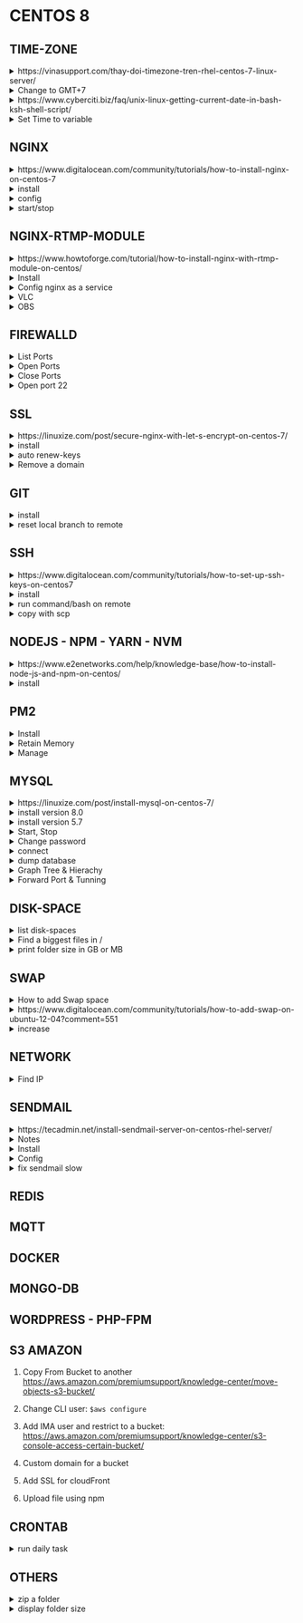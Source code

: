 # CENTOS 8

## TIME-ZONE
<details>
<summary>https://vinasupport.com/thay-doi-timezone-tren-rhel-centos-7-linux-server/</summary>
</details>

<details>
            <summary>Change to GMT+7</summary>

```bash
timedatectl
timedatectl set-timezone Asia/Ho_Chi_Minh
timedatectl list-timezones
```
</details>

<details>
<summary>https://www.cyberciti.biz/faq/unix-linux-getting-current-date-in-bash-ksh-shell-script/</summary>
</details>

<details>
            <summary>Set Time to variable</summary>

```bash
folderBackup="backup_$(date +"%Y-%m-%d")"
echo $folderBackup
```
</details>

## NGINX

<details>
<summary>https://www.digitalocean.com/community/tutorials/how-to-install-nginx-on-centos-7</summary>
</details>


<details>
            <summary>install</summary>

```bash
sudo yum install epel-release
sudo yum install nginx
sudo systemctl start nginx

# open ports
sudo firewall-cmd --permanent --zone=public --add-service=http 
sudo firewall-cmd --permanent --zone=public --add-service=https
sudo firewall-cmd --reload
```
</details>

<details>
            <summary>config</summary>

```bash
/etc/nginx/nginx.conf
nginx -t
```
</details>

<details>
            <summary>start/stop</summary>

```bash
sudo systemctl enable nginx
/usr/share/nginx/html   # default server root
```
</details>

## NGINX-RTMP-MODULE
<details>
<summary>https://www.howtoforge.com/tutorial/how-to-install-nginx-with-rtmp-module-on-centos/</summary>
</details>

<details>
            <summary>Install</summary>

```bash
sudo yum -y groupinstall 'Development Tools'
sudo yum -y install epel-release
sudo yum install -y  wget git unzip perl perl-devel perl-ExtUtils-Embed libxslt libxslt-devel libxml2 libxml2-devel gd gd-devel pcre-devel GeoIP GeoIP-devel
cd /usr/local/src
wget https://nginx.org/download/nginx-1.19.0.tar.gz
tar -xzvf nginx-1.14.0.tar.gz
wget https://ftp.pcre.org/pub/pcre/pcre-8.42.zip
unzip pcre-8.42.zip
wget https://www.zlib.net/zlib-1.2.11.tar.gz
tar -xzvf zlib-1.2.11.tar.gz
wget https://www.openssl.org/source/openssl-1.1.0h.tar.gz
tar -xzvf openssl-1.1.0h.tar.gz
git clone https://github.com/sergey-dryabzhinsky/nginx-rtmp-module.git
rm -f *.tar.gz *.zip
ls -lah
cd nginx-1.19.0/
./configure --prefix=/etc/nginx \
            --sbin-path=/usr/sbin/nginx \
            --modules-path=/usr/lib64/nginx/modules \
            --conf-path=/etc/nginx/nginx.conf \
            --error-log-path=/var/log/nginx/error.log \
            --pid-path=/var/run/nginx.pid \
            --lock-path=/var/run/nginx.lock \
            --user=nginx \
            --group=nginx \
            --build=CentOS \
            --builddir=nginx-1.14.0 \
            --with-select_module \
            --with-poll_module \
            --with-threads \
            --with-file-aio \
            --with-http_ssl_module \
            --with-http_v2_module \
            --with-http_realip_module \
            --with-http_addition_module \
            --with-http_xslt_module=dynamic \
            --with-http_image_filter_module=dynamic \
            --with-http_geoip_module=dynamic \
            --with-http_sub_module \
            --with-http_dav_module \
            --with-http_flv_module \
            --with-http_mp4_module \
            --with-http_gunzip_module \
            --with-http_gzip_static_module \
            --with-http_auth_request_module \
            --with-http_random_index_module \
            --with-http_secure_link_module \
            --with-http_degradation_module \
            --with-http_slice_module \
            --with-http_stub_status_module \
            --http-log-path=/var/log/nginx/access.log \
            --http-client-body-temp-path=/var/cache/nginx/client_temp \
            --http-proxy-temp-path=/var/cache/nginx/proxy_temp \
            --http-fastcgi-temp-path=/var/cache/nginx/fastcgi_temp \
            --http-uwsgi-temp-path=/var/cache/nginx/uwsgi_temp \
            --http-scgi-temp-path=/var/cache/nginx/scgi_temp \
            --with-mail=dynamic \
            --with-mail_ssl_module \
            --with-stream=dynamic \
            --with-stream_ssl_module \
            --with-stream_realip_module \
            --with-stream_geoip_module=dynamic \
            --with-stream_ssl_preread_module \
            --with-compat \
            --with-pcre=../pcre-8.42 \
            --with-pcre-jit \
            --with-zlib=../zlib-1.2.11 \
            --with-openssl=../openssl-1.1.0h \
            --with-openssl-opt=no-nextprotoneg \
            --add-module=../nginx-rtmp-module \
            --with-debug
sudo make
sudo make install
# sudo make clean # if build failed
sudo ln -s /usr/lib64/nginx/modules /etc/nginx/modules
sudo useradd -r -d /var/cache/nginx/ -s /sbin/nologin -U nginx
mkdir -p /var/cache/nginx/
chown -R nginx:nginx /var/cache/nginx/
nginx -t
nginx -V
```
</details>

<details>
            <summary>Config nginx as a service</summary>

#### **`/lib/systemd/system/nginx.service`**
```bash
[Unit]
Description=nginx - high performance web server
Documentation=https://nginx.org/en/docs/
After=network-online.target remote-fs.target nss-lookup.target
Wants=network-online.target

[Service]
Type=forking
PIDFile=/var/run/nginx.pid
ExecStartPre=/usr/sbin/nginx -t -c /etc/nginx/nginx.conf
ExecStart=/usr/sbin/nginx -c /etc/nginx/nginx.conf
ExecReload=/bin/kill -s HUP $MAINPID
ExecStop=/bin/kill -s TERM $MAINPID

[Install]
WantedBy=multi-user.target
```

```bash
systemctl daemon-reload
systemctl start nginx
systemctl enable nginx
cd /etc/nginx/
mv nginx.conf nginx.conf.asli
```

#### **`/etc/nginx/nginx.conf`**
```bash
worker_processes  auto;
events {
    worker_connections  1024;
}

# RTMP configuration
rtmp {
    server {
        listen 1935; # Listen on standard RTMP port
        chunk_size 4000;

        # Define the Application
        application show {
            live on;
            # Turn on HLS
            hls on;
            hls_path /mnt/hls/;
            hls_fragment 3;
            hls_playlist_length 60;
            # disable consuming the stream from nginx as rtmp
            deny play all;
        }
    }
}

http {
    sendfile off;
    tcp_nopush on;
    aio on;
    directio 512;
    default_type application/octet-stream;

    server {
        listen 8080;

        location / {
            # Disable cache
            add_header 'Cache-Control' 'no-cache';

            # CORS setup
            add_header 'Access-Control-Allow-Origin' '*' always;
            add_header 'Access-Control-Expose-Headers' 'Content-Length';

            # allow CORS preflight requests
            if ($request_method = 'OPTIONS') {
                add_header 'Access-Control-Allow-Origin' '*';
                add_header 'Access-Control-Max-Age' 1728000;
                add_header 'Content-Type' 'text/plain charset=UTF-8';
                add_header 'Content-Length' 0;
                return 204;
            }

            types {
                application/dash+xml mpd;
                application/vnd.apple.mpegurl m3u8;
                video/mp2t ts;
            }

            root /mnt/;
        }
    }
}
```

```bash
mkdir -p /mnt/hls
chown -R nginx:nginx /mnt/hls
nginx -t
systemctl restart nginx
```

#### **`/etc/nginx/nginx.conf`**
```bash
rtmp {
    # RTMP video on demand for mp4 files
    application vod {
        play /mnt/mp4s;
    }

    # RTMP stream using OBS
    application stream {
        live on;
    }
}
```

```bash
mkdir -p /mnt/mp4s
chown -R nginx:nginx /mnt/mp4s
nginx -t
systemctl restart nginx
```
</details>

<details>
            <summary>VLC</summary>

> rtmp://192.168.1.10:1935/vod/file.mp4
</details>

<details>
            <summary>OBS</summary>

> rtmp://192.168.1.10:1935/stream/

</details>

## FIREWALLD
<details>
            <summary>List Ports</summary>

```bash
sudo firewall-cmd --zone=public --permanent --list-ports
```
</details>

<details>
            <summary>Open Ports</summary>

```bash
sudo firewall-cmd --permanent --zone=public --add-service=http 
sudo firewall-cmd --permanent --zone=public --add-service=https
sudo firewall-cmd --zone=public --permanent --add-port=3000/tcp
sudo firewall-cmd --zone=public --permanent --add-port=4990-4999/udp
sudo firewall-cmd --reload
sudo firewall-cmd --zone=public --permanent --list-ports
```
</details>
<details>
            <summary>Close Ports</summary>

```bash
firewall-cmd --zone=public --remove-port=12345/tcp --permanent
firewall-cmd --reload
```
</details>

<details>
            <summary>Open port 22</summary>

```bash
sudo ufw allow 22/tcp
```
</details>

## SSL

<details>
            <summary>https://linuxize.com/post/secure-nginx-with-let-s-encrypt-on-centos-7/</summary>
</details>

<details>
            <summary>install</summary>

```bash
sudo yum install certbot
sudo openssl dhparam -out /etc/ssl/certs/dhparam.pem 2048
sudo mkdir -p /var/lib/letsencrypt/.well-known
sudo chgrp nginx /var/lib/letsencrypt
sudo chmod g+s /var/lib/letsencrypt
sudo mkdir /etc/nginx/snippets
```

#### **`/etc/nginx/snippets/letsencrypt.conf`**
```shell
location ^~ /.well-known/acme-challenge/ {
  allow all;
  root /var/lib/letsencrypt/;
  default_type "text/plain";
  try_files $uri =404;
}
```

#### **`/etc/nginx/snippets/ssl.conf`**
```shell
ssl_dhparam /etc/ssl/certs/dhparam.pem;

ssl_session_timeout 1d;
ssl_session_cache shared:SSL:50m;
ssl_session_tickets off;

ssl_protocols TLSv1 TLSv1.1 TLSv1.2;
ssl_ciphers 'ECDHE-ECDSA-CHACHA20-POLY1305:ECDHE-RSA-CHACHA20-POLY1305:ECDHE-ECDSA-AES128-GCM-SHA256:ECDHE-RSA-AES128-GCM-SHA256:ECDHE-ECDSA-AES256-GCM-SHA384:ECDHE-RSA-AES256-GCM-SHA384:DHE-RSA-AES128-GCM-SHA256:DHE-RSA-AES256-GCM-SHA384:ECDHE-ECDSA-AES128-SHA256:ECDHE-RSA-AES128-SHA256:ECDHE-ECDSA-AES128-SHA:ECDHE-RSA-AES256-SHA384:ECDHE-RSA-AES128-SHA:ECDHE-ECDSA-AES256-SHA384:ECDHE-ECDSA-AES256-SHA:ECDHE-RSA-AES256-SHA:DHE-RSA-AES128-SHA256:DHE-RSA-AES128-SHA:DHE-RSA-AES256-SHA256:DHE-RSA-AES256-SHA:ECDHE-ECDSA-DES-CBC3-SHA:ECDHE-RSA-DES-CBC3-SHA:EDH-RSA-DES-CBC3-SHA:AES128-GCM-SHA256:AES256-GCM-SHA384:AES128-SHA256:AES256-SHA256:AES128-SHA:AES256-SHA:DES-CBC3-SHA:!DSS';
ssl_prefer_server_ciphers on;

ssl_stapling on;
ssl_stapling_verify on;
resolver 8.8.8.8 8.8.4.4 valid=300s;
resolver_timeout 30s;

add_header Strict-Transport-Security "max-age=15768000; includeSubdomains; preload";
add_header X-Frame-Options SAMEORIGIN;
add_header X-Content-Type-Options nosniff;
```

#### **`/etc/nginx/conf.d/example.com.conf`**
```shell
server {
  listen 80;
  server_name example.com www.example.com;

  include snippets/letsencrypt.conf;
}
```

```
sudo systemctl reload nginx
sudo certbot certonly --agree-tos --email admin@example.com --webroot -w /var/lib/letsencrypt/ -d example.com -d www.example.com
```

#### **`/etc/nginx/conf.d/example.com.conf`**
```shell
server {
    listen 80;
    server_name www.example.com example.com;

    include snippets/letsencrypt.conf;
    return 301 https://$host$request_uri;
}

server {
    listen 443 ssl http2;
    server_name www.example.com;

    ssl_certificate /etc/letsencrypt/live/example.com/fullchain.pem;
    ssl_certificate_key /etc/letsencrypt/live/example.com/privkey.pem;
    ssl_trusted_certificate /etc/letsencrypt/live/example.com/chain.pem;
    include snippets/ssl.conf;
    include snippets/letsencrypt.conf;

    return 301 https://example.com$request_uri;
}

server {
    listen 443 ssl http2;
    server_name example.com;

    ssl_certificate /etc/letsencrypt/live/example.com/fullchain.pem;
    ssl_certificate_key /etc/letsencrypt/live/example.com/privkey.pem;
    ssl_trusted_certificate /etc/letsencrypt/live/example.com/chain.pem;
    include snippets/ssl.conf;
    include snippets/letsencrypt.conf;

    # . . . other code
}
```
</details>

<details>
            <summary>auto renew-keys</summary>

```shell
sudo systemctl reload nginx
sudo crontab -e
0 */12 * * * root test -x /usr/bin/certbot -a \! -d /run/systemd/system && perl -e 'sleep int(rand(3600))' && certbot -q renew --renew-hook "systemctl reload nginx"
sudo certbot renew --dry-run
```
</details>

<details>
            <summary>Remove a domain</summary>
            
```shell
certbot certificates    # show all Domain Name
certbot delete --cert-name Domain_Name
```
</details>

## GIT
<details>
            <summary>install</summary>

```bash
yum install http://opensource.wandisco.com/centos/7/git/x86_64/wandisco-git-release-7-2.noarch.rpm
sudo yum install git
git config --global core.editor "nano"
git --version
```
</details>

<details>
            <summary>reset local branch to remote</summary>

```bash
git fetch origin
git reset --hard origin/master
```
* note: save current changes to another branch (just in case)
</details>

## SSH

<details>
            <summary>https://www.digitalocean.com/community/tutorials/how-to-set-up-ssh-keys-on-centos7</summary>
</details>

<details>
            <summary>install</summary>

```bash
ssh-keygen
ssh-copy-id username@remote_host
cat ~/.ssh/id_rsa.pub
```
</details>

<details>
            <summary>run command/bash on remote</summary>

```bash
ssh root@ip "shell command or bash script"
```
</details>

<details>
            <summary>copy with scp</summary>

```bash
scp root@ip:/file-path ./                                   # copy from remote to local
scp ./file-to-copy root@ip:/path-to-save                    # copy from local to remote
```
</details>

## NODEJS - NPM - YARN - NVM
<details>
            <summary>https://www.e2enetworks.com/help/knowledge-base/how-to-install-node-js-and-npm-on-centos/</summary>
</details>

<details>
            <summary>install</summary>

```bash
curl https://raw.githubusercontent.com/creationix/nvm/v0.13.1/install.sh | bash
source ~/.bash_profile
nvm list-remote
nvm install v0.10.30
nvm list
nvm use v0.10.30
nvm alias default v0.10.30
node --version
npm --version

# yarn
curl --silent --location https://dl.yarnpkg.com/rpm/yarn.repo | tee /etc/yum.repos.d/yarn.repo
rpm --import https://dl.yarnpkg.com/rpm/pubkey.gpg
yum install yarn
yarn --version
```
</details>

## PM2
<details>
            <summary>Install</summary>

```shell
sudo npm i -g pm2 
```
</details>

<details>
            <summary>Retain Memory</summary>

```shell
pm2 install pm2-logrotate
pm2 set pm2-logrotate:max_size 50M
pm2 set pm2-logrotate:retain 10
pm2 set pm2-logrotate:compress true
```
</details>

<details>
            <summary>Manage</summary>

```shell
sudo pm2 start server.js
sudo pm2 logs               #view logs for all processes 
sudo pm2 startup            #enable PM2 to start at system boot
sudo pm2 startup systemd    #or explicitly specify systemd as startup system 
sudo pm2 save               #save current process list on reboot
sudo pm2 unstartup          #disable PM2 from starting at system boot
sudo pm2 update	            #update PM2 package
```
</details>

## MYSQL
<details>
            <summary>https://linuxize.com/post/install-mysql-on-centos-7/</summary>
</details>

<details>
            <summary>install version 8.0</summary>

```bash
sudo yum localinstall https://dev.mysql.com/get/mysql80-community-release-el7-1.noarch.rpm
sudo yum install mysql-community-server
```
</details>

<details>
            <summary>install version 5.7</summary>

```bash
sudo yum localinstall https://dev.mysql.com/get/mysql57-community-release-el7-11.noarch.rpm
sudo yum install mysql-community-server
```
</details>

<details>
            <summary>Start, Stop</summary>

```bash
sudo systemctl enable mysqld
sudo systemctl start mysqld
sudo systemctl status mysqld
```
</details>

<details>
            <summary>Change password</summary>

```bash
sudo grep 'temporary password' /var/log/mysqld.log     # print temp password
sudo mysql_secure_installation                         # enter temp password, new password
```
</details>

<details>
            <summary>connect</summary>

```bash
mysql -u root -p
CREATE DATABASE test_db;
use test_db;
```

```SQL
CREATE TABLE users (
  id INT PRIMARY KEY,
  name VARCHAR(30),
  email VARCHAR(30)
);
```
</details>

<details>
            <summary>dump database</summary>

```bash
mysql -u root -p[password] -Ae\"FLUSH TABLES WITH READ LOCK; SELECT SLEEP(5)\" &
mysqldump -u root -p[password] --single-transaction --routines --triggers database-name > /file-path.sql
```
</details>

<details>
            <summary>Graph Tree & Hierachy</summary>

Adjacency List Model vs Nested Set Model: http://mikehillyer.com/articles/managing-hierarchical-data-in-mysql/

Ebook: http://mikehillyer.com/articles/managing-hierarchical-data-in-mysql/

</details>

<details>
            <summary>Forward Port & Tunning</summary>

#### **`/etc/ssh/sshd_config`**
```shell
AllowTcpForwarding yes  # enable TCP forwarding: yes
GatewayPorts yes        # remote port forwarding
```

```shell
sudo systemctl restart sshd         # or 'ssh' instead of 'sshd'
sudo service sshd restart
```

```shell
ssh -L 4000:127.0.0.1:3306 root@remote-server # port forwarding from 3306 to 4000   # keep-running
```

```shell
ssh -M -S my-socket-name -fNT -L 8888:localhost:8888 user@hostname      # run in background
ssh -S my-socket-name -O check root@hostname

# close port-forwarding
ssh -S my-socket-name -O exit root@hostname
```

</details>

## DISK-SPACE
<details>
            <summary>list disk-spaces</summary>

```bash
df -h
mem -s
```
</details>
<details>
           <summary>Find a biggest files in /</summary>
           
```bash
sudo du -a / 2>/dev/null | sort -n -r | head -n 20  # find a biggest files in /
```
</details>
<details>
           <summary>print folder size in GB or MB</summary>
           
```bash
sudo du -sh /var/log/nginx/         # print folder size in GB or MB
```
</details>

## SWAP

<details>
            <summary>How to add Swap space</summary>

https://linuxize.com/post/how-to-add-swap-space-on-centos-7/

```bash
sudo swapon --show      # know has Swap or not
sudo fallocate -l 2G /swapfile      # create 2G of swap
sudo chmod 600 /swapfile
sudo mkswap /swapfile
sudo swapon /swapfile
```

#### **`/etc/ssh/sshd_config`**
```bash
/swapfile swap swap defaults 0 0
```

```bash
sudo swapon --show      #verify
```

</details>

<details>
            <summary>https://www.digitalocean.com/community/tutorials/how-to-add-swap-on-ubuntu-12-04?comment=551</summary>
</details>

<details>
            <summary>increase</summary>

```bash
swapoff -a
sudo dd if=/dev/zero of=/swapfile bs=1024 count=1024k
```
</details>

## NETWORK

<details>
            <summary>Find IP</summary>

```bash
ip addr
```
</details>

## SENDMAIL
<details>
            <summary>https://tecadmin.net/install-sendmail-server-on-centos-rhel-server/</summary>
</details>
<details>
            <summary>Notes</summary>

**access** — Allow/Deny other systems to use Sendmail for outbound emails.

**domaintable** — Used for domain name mapping for Sendmail.

**local-host-names** — Used to define aliases for the host.

**mailertable** — Defined the instructions that override routing for particular domains.

**virtusertable** — Specifies a domain-specific form of aliasing, allowing multiple virtual domains to be hosted on one machine.
</details>

<details>
            <summary>Install</summary>

```bash
yum install sendmail sendmail-cf m4
```
</details>

<details>
            <summary>Config</summary>

#### **`/etc/mail/sendmail.mc`**
```bash
dnl DAEMON_OPTIONS(`Port=smtp,Addr=127.0.0.1, Name=MTA')dnl    # comment this line to allow receiving from anywhere
FEATURE(`relay_hosts_only')dnl    # Add this line above ‘MAILER’ option
```

```bash
hostname >> /etc/mail/relay-domains     # replace hostname with PC's Full hostname
```

#### recompile
````bash
m4 /etc/mail/sendmail.mc > /etc/mail/sendmail.cf
````

#### restart
```bash
/etc/init.d/sendmail restart
```
</details>

<details>
            <summary>fix sendmail slow</summary>

#### **`/etc/hosts`**
```bash
127.0.0.1 localhost
::1       localhost
127.0.0.1 localhost.localdomain localhost my-website.com
```
</details>

## REDIS

## MQTT

## DOCKER

## MONGO-DB

## WORDPRESS - PHP-FPM

## S3 AMAZON

1. Copy From Bucket to another https://aws.amazon.com/premiumsupport/knowledge-center/move-objects-s3-bucket/

2. Change CLI user: `$aws configure`

3. Add IMA user and restrict to a bucket: https://aws.amazon.com/premiumsupport/knowledge-center/s3-console-access-certain-bucket/

4. Custom domain for a bucket

5. Add SSL for cloudFront

6. Upload file using npm

## CRONTAB

<details>
            <summary>run daily task</summary>

```bash
env EDITOR=nano crontab -e          # open crontab with NANO

# min  hour  day_of_month  month  day_of_week  your_command
0  3  *  *  *  sh /path/to/your/file            # run daily task at 3:00am

crontab -l  # show crontab list
crontab -r  # remove crontab

```
</details>

## OTHERS

<details>
            <summary>zip a folder</summary>

```bash
zip -9 -r file.zip /path-to-compress -x \*node_modules\*    # ignore node_modules folder
```
</details>

<details>
            <summary>display folder size</summary>

```bash
df -h folder-path      # size of sub-directory
du -h folder-path      # size of sub-directory
dh -h folder-path       # sub-directories
dh -sh folder-path      # only path
```
</details>
